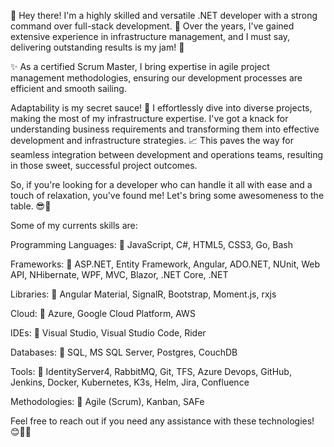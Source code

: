 👋 Hey there! I'm a highly skilled and versatile .NET developer with a strong command over full-stack development. 💪 Over the years, I've gained extensive experience in infrastructure management, and I must say, delivering outstanding results is my jam! 🚀

✨ As a certified Scrum Master, I bring expertise in agile project management methodologies, ensuring our development processes are efficient and smooth sailing.

Adaptability is my secret sauce! 🌟 I effortlessly dive into diverse projects, making the most of my infrastructure expertise. I've got a knack for understanding business requirements and transforming them into effective development and infrastructure strategies. 📈 This paves the way for seamless integration between development and operations teams, resulting in those sweet, successful project outcomes.

So, if you're looking for a developer who can handle it all with ease and a touch of relaxation, you've found me! Let's bring some awesomeness to the table. 😎🚀

Some of my currents skills are:

Programming Languages: 
🔹 JavaScript, C#, HTML5, CSS3, Go, Bash 

Frameworks: 
🔹 ASP.NET, Entity Framework, Angular, ADO.NET, NUnit, Web API, NHibernate, WPF, MVC, Blazor, .NET Core, .NET

Libraries:
🔹 Angular Material, SignalR, Bootstrap, Moment.js, rxjs

Cloud:
🔹 Azure, Google Cloud Platform, AWS

IDEs: 
🔹 Visual Studio, Visual Studio Code, Rider

Databases: 
🔹 SQL, MS SQL Server, Postgres, CouchDB

Tools: 
🔹 IdentityServer4, RabbitMQ, Git, TFS, Azure Devops, GitHub, Jenkins, Docker, Kubernetes, K3s, Helm, Jira, Confluence

Methodologies: 
🔹 Agile (Scrum), Kanban, SAFe

Feel free to reach out if you need any assistance with these technologies! 😊👨‍💻
